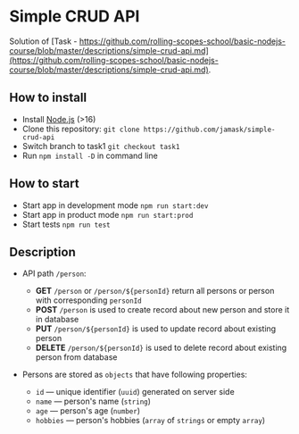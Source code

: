 # Simple CRUD API

Solution of [Task - https://github.com/rolling-scopes-school/basic-nodejs-course/blob/master/descriptions/simple-crud-api.md](https://github.com/rolling-scopes-school/basic-nodejs-course/blob/master/descriptions/simple-crud-api.md).

## How to install

- Install [Node.js](https://nodejs.org/en/) (>16)
- Clone this repository: `git clone https://github.com/jamask/simple-crud-api`
- Switch branch to task1 `git checkout task1`
- Run `npm install -D` in command line

## How to start

- Start app in development mode `npm run start:dev`
- Start app in product mode `npm run start:prod`
- Start tests `npm run test`

## Description 

- API path `/person`:
    * **GET** `/person` or `/person/${personId}` return all persons or person with corresponding `personId`
    * **POST** `/person` is used to create record about new person and store it in database
    * **PUT** `/person/${personId}` is used to update record about existing person
    * **DELETE** `/person/${personId}` is used to delete record about existing person from database

- Persons are stored as `objects` that have following properties:
    * `id` — unique identifier (`uuid`) generated on server side
    * `name` — person's name (`string`)
    * `age` — person's age (`number`)
    * `hobbies` — person's hobbies (`array` of `strings` or empty `array`)

